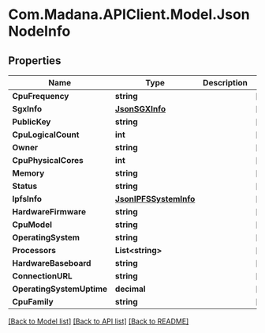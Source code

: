 
# Com.Madana.APIClient.Model.JsonNodeInfo

## Properties

Name | Type | Description | Notes
------------ | ------------- | ------------- | -------------
**CpuFrequency** | **string** |  | [optional] 
**SgxInfo** | [**JsonSGXInfo**](JsonSGXInfo.md) |  | [optional] 
**PublicKey** | **string** |  | [optional] 
**CpuLogicalCount** | **int** |  | [optional] 
**Owner** | **string** |  | [optional] 
**CpuPhysicalCores** | **int** |  | [optional] 
**Memory** | **string** |  | [optional] 
**Status** | **string** |  | [optional] 
**IpfsInfo** | [**JsonIPFSSystemInfo**](JsonIPFSSystemInfo.md) |  | [optional] 
**HardwareFirmware** | **string** |  | [optional] 
**CpuModel** | **string** |  | [optional] 
**OperatingSystem** | **string** |  | [optional] 
**Processors** | **List&lt;string&gt;** |  | [optional] 
**HardwareBaseboard** | **string** |  | [optional] 
**ConnectionURL** | **string** |  | [optional] 
**OperatingSystemUptime** | **decimal** |  | [optional] 
**CpuFamily** | **string** |  | [optional] 

[[Back to Model list]](../README.md#documentation-for-models)
[[Back to API list]](../README.md#documentation-for-api-endpoints)
[[Back to README]](../README.md)

